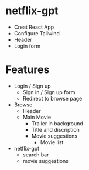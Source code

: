 # netflix-gpt
- Creat React App
- Configure Tailwind
- Header
- Login form

# Features
- Login / Sign up
  - Sign in / Sign up form
  - Redirect to browse page
- Browse 
  - Header
  - Main Movie
    - Trailer in background
    - Title and discription
    - Movie suggestions
      - Movie list
- netflix-gpt 
  - search bar
  - movie suggestions